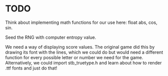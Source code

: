 TODO
=======================================================================================================

Think about implementing math functions for our use here: float abs, cos, sin.

Seed the RNG with computer entropy value.

We need a way of displaying score values. The original game did this by drawing its font with the lines, which we could do but would need a different function for every possible letter or number we need for the game.
   Alternatively, we could import stb_truetype.h and learn about how to render .ttf fonts and just do
   that!